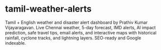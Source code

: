 # tamil-weather-alerts
Tamil + English weather and disaster alert dashboard by Prathiv Kumar Vijayaragavan. Live Chennai weather, 5-day forecast, IMD alerts, AI impact prediction, safe travel tips, email alerts, and interactive maps with historical rainfall, cyclone tracks, and lightning layers. SEO-ready and Google indexable.
